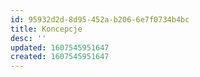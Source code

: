 ```yaml
---
id: 95932d2d-8d95-452a-b206-6e7f0734b4bc
title: Koncepcje
desc: ''
updated: 1607545951647
created: 1607545951647
---
```


